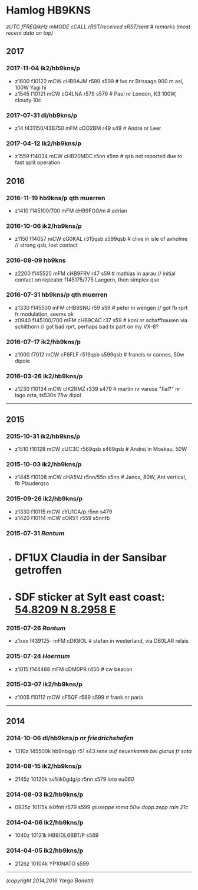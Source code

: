 # Hamlog HB9KNS

_zUTC fFREQ/kHz mMODE cCALL rRST/received sRST/sent # remarks_
_(most recent data on top)_

## 2017

### 2017-11-04 ik2/hb9kns/p

- z1600 f10122 mCW cHB9AJM r589 s599 # Ivo nr Brissago 900 m asl, 100W Yagi hi
- z1545 f10121 mCW cG4LNA r579 s579 # Paul nr London, K3 100W, cloudy 10c

### 2017-07-31 dl/hb9kns/p

- z14 f431150/438750 mFM cDO2BM r49 s49 # Andre nr Leer

### 2017-04-12 ik2/hb9kns/p

- z1559 f14034 mCW cHB20MDC r5nn s5nn # qsb not reported due to fast split operation

## 2016

### 2016-11-19 hb9kns/p qth muerren

- z1410 f145100/700 mFM cHB9FGO/m # adrian

### 2016-10-06 ik2/hb9kns/p

- z1150 f14057 mCW cG0KAL r315qsb s599qsb # clive in isle of axholme // strong qsb, lost contact

### 2016-08-09 hb9kns

- z2200 f145525 mFM cHB9FRV r47 s59 # mathias in aarau // initial contact on repeater f145175/775 Laegern, then simplex qso

### 2016-07-31 hb9kns/p qth muerren

- z1330 f145500 mFM cHB9SNU r59 s59 # peter in wengen // got fb rprt fr modulation, seems ok
- z0940 f145100/700 mFM cHB9CAC r37 s59 # koni nr schaffhausen via schilthorn // got bad rprt, perhaps bad tx part on my VX-8?

### 2016-07-17 ik2/hb9kns/p

- z1000 f7012 mCW cF6FLF r519qsb s599qsb # francis nr cannes, 50w dipole

### 2016-03-26 ik2/hb9kns/p

- z1230 f10134 mCW cIK2RMZ r339 s479 # martin nr varese "fial?" nr lago orta, ts530s 75w dipol

---

## 2015

### 2015-10-31 ik2/hb9kns/p

- z1510 f10128 mCW cUC3C r569qsb s469qsb # Andrej in Moskau, 50W

### 2015-10-03 ik2/hb9kns/p

- z1445 f10108 mCW cHA5VJ r5nn/55n s5nn # Janos, 80W, Ant vertical, fb Plauderqso

### 2015-09-26 ik2/hb9kns/p

- z1330 f10115 mCW cYU1CA/p r5nn s479
- z1420 f10114 mCW cOR5T r559 s5nnfb

### 2015-07-31 _Rantum_

- # DF1UX Claudia in der Sansibar getroffen
- # SDF sticker at Sylt east coast: [54.8209 N 8.2958 E]( http://maps.google.com/maps?q=54.8209,8.2958 )

### 2015-07-26 _Rantum_

- z1xxx f439125- mFM cDK8OL # stefan in westerland, via DB0LAR relais

### 2015-07-24 _Hoernum_

- z1015 f144488 mFM cDM0PR r450 # cw beacon

### 2015-03-07 ik2/hb9kns/p

- z1005 f10112 mCW cF5QF r589 s599 # frank nr paris

---

## 2014

### 2014-10-06 dl/hb9kns/p _nr friedrichshafen_

- 1310z 145500k hb9nbg/p r51 s43 _rene auf neuenkamm bei glarus fr sota_

### 2014-08-15 ik2/hb9kns/p

- 2145z 10120k sv1/ik0gdg/p r5nn s579 _iota eu060_

### 2014-08-03 ik2/hb9kns/p

- 0935z 10115k ik0fnh r579 s599 _giuseppe roma 50w dopp.zepp rain 21c_

### 2014-04-06 ik2/hb9kns/p

- 1040z 10121k HB9/DL6BBT/P s569

### 2014-04-05 ik2/hb9kns/p

- 2126z 10104k YP10NATO s599

---

_(copyright 2014,2016 Yargo Bonetti)_

